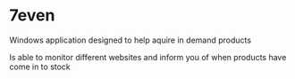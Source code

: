 # 7even

Windows application designed to help aquire in demand products

Is able to monitor different websites and inform you of when products have come in to stock
